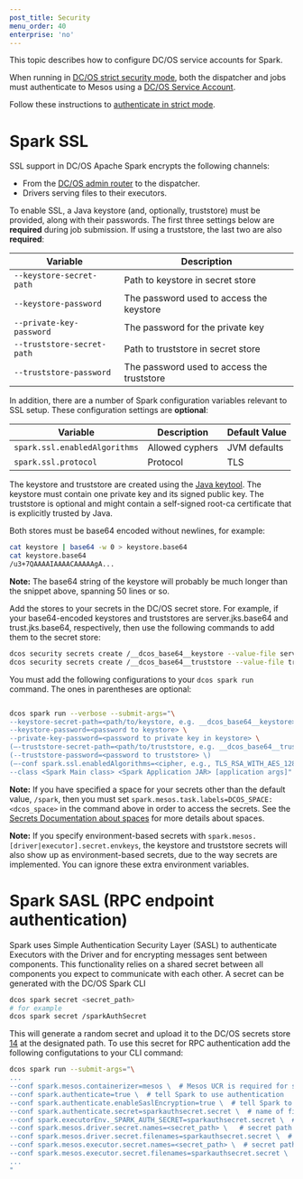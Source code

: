 ```yaml
---
post_title: Security
menu_order: 40
enterprise: 'no'
---
```


This topic describes how to configure DC/OS service accounts for Spark.

When running in [DC/OS strict security mode](https://docs.mesosphere.com/1.9/security/), both the dispatcher and jobs must authenticate to Mesos using a [DC/OS Service Account](https://docs.mesosphere.com/1.9/security/service-auth/).

Follow these instructions to [authenticate in strict mode](https://docs.mesosphere.com/service-docs/spark/spark-auth/).

# Spark SSL

SSL support in DC/OS Apache Spark encrypts the following channels:

*   From the [DC/OS admin router][11] to the dispatcher.
*   Drivers serving files to their executors.

To enable SSL, a Java keystore (and, optionally, truststore) must be provided, along
with their passwords. The first three settings below are **required** during job
submission. If using a truststore, the last two are also **required**:

| Variable                         | Description                                     |
|----------------------------------|-------------------------------------------------|
| `--keystore-secret-path`         | Path to keystore in secret store                |
| `--keystore-password`            | The password used to access the keystore        |
| `--private-key-password`         | The password for the private key                |
| `--truststore-secret-path`       | Path to truststore in secret store              |
| `--truststore-password`          | The password used to access the truststore      |


In addition, there are a number of Spark configuration variables relevant to SSL setup.
These configuration settings are **optional**:

| Variable                         | Description           | Default Value |
|----------------------------------|-----------------------|---------------|
| `spark.ssl.enabledAlgorithms`    | Allowed cyphers       | JVM defaults  |
| `spark.ssl.protocol`             | Protocol              | TLS           |


The keystore and truststore are created using the [Java keytool][12]. The keystore
must contain one private key and its signed public key. The truststore is optional
and might contain a self-signed root-ca certificate that is explicitly trusted by Java.

Both stores must be base64 encoded without newlines, for example:

```bash
cat keystore | base64 -w 0 > keystore.base64
cat keystore.base64
/u3+7QAAAAIAAAACAAAAAgA...
```

**Note:** The base64 string of the keystore will probably be much longer than the snippet above, spanning 50 lines or so.

Add the stores to your secrets in the DC/OS secret store. For example, if your base64-encoded keystores 
and truststores are server.jks.base64 and trust.jks.base64, respectively, then use the following 
commands to add them to the secret store: 

```bash
dcos security secrets create /__dcos_base64__keystore --value-file server.jks.base64
dcos security secrets create /__dcos_base64__truststore --value-file trust.jks.base64
```

You must add the following configurations to your `dcos spark run ` command.
The ones in parentheses are optional:

```bash

dcos spark run --verbose --submit-args="\
--keystore-secret-path=<path/to/keystore, e.g. __dcos_base64__keystore> \
--keystore-password=<password to keystore> \
--private-key-password=<password to private key in keystore> \
(—-truststore-secret-path=<path/to/truststore, e.g. __dcos_base64__truststore> \)
(--truststore-password=<password to truststore> \)
(—-conf spark.ssl.enabledAlgorithms=<cipher, e.g., TLS_RSA_WITH_AES_128_CBC_SHA256> \)
--class <Spark Main class> <Spark Application JAR> [application args]"
```

**Note:** If you have specified a space for your secrets other than the default value,
`/spark`, then you must set `spark.mesos.task.labels=DCOS_SPACE:<dcos_space>`
in the command above in order to access the secrets.
See the [Secrets Documentation about spaces][13] for more details about spaces.

**Note:** If you specify environment-based secrets with `spark.mesos.[driver|executor].secret.envkeys`,
the keystore and truststore secrets will also show up as environment-based secrets,
due to the way secrets are implemented. You can ignore these extra environment variables.

# Spark SASL (RPC endpoint authentication)
Spark uses Simple Authentication Security Layer (SASL) to authenticate Executors with the Driver and for encrypting messages sent between components. This functionality relies on a shared secret between all components you expect to communicate with each other. A secret can be generated with the DC/OS Spark CLI 
```bash
dcos spark secret <secret_path>
# for example
dcos spark secret /sparkAuthSecret
```
This will generate a random secret and upload it to the DC/OS secrets store [14] at the designated path. To use this secret for RPC authentication add the following configutations to your CLI command:
```bash
dcos spark run --submit-args="\
...
--conf spark.mesos.containerizer=mesos \  # Mesos UCR is required for secrets
--conf spark.authenticate=true \  # tell Spark to use authentication
--conf spark.authenticate.enableSaslEncryption=true \  # tell Spark to encrypt with Sasl
--conf spark.authenticate.secret=sparkauthsecret.secret \  # name of file-based secret for Driver, you may change the name
--conf spark.executorEnv._SPARK_AUTH_SECRET=sparkauthsecret.secret \  # name of file-based secret for the Executors
--conf spark.mesos.driver.secret.names=<secret_path> \   # secret path generated in the previous step, for Driver
--conf spark.mesos.driver.secret.filenames=sparkauthsecret.secret \  # tell Mesos to put the secret in this file in the Driver
--conf spark.mesos.executor.secret.names=<secret_path> \  # secret path generated in previous step for Executor
--conf spark.mesos.executor.secret.filenames=sparkauthsecret.secret \  # tell Mesos to put the secret in this File for the Executors
...
"

```



 [11]: https://docs.mesosphere.com/1.9/overview/architecture/components/
 [12]: http://docs.oracle.com/javase/8/docs/technotes/tools/unix/keytool.html
 [13]: https://docs.mesosphere.com/1.10/security/#spaces
 [14]: https://docs.mesosphere.com/latest/security/secrets/
